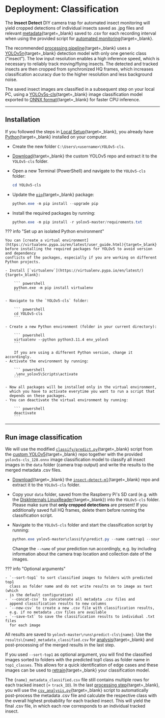 # Deployment: Classification

The **Insect Detect** DIY camera trap for automated insect monitoring will
yield cropped detections of individual insects saved as .jpg files and relevant
[metadata](detection.md#metadata-csv){target=_blank} saved to .csv for each
recording interval when using the provided script for
[automated monitoring](../software/programming.md#automated-monitoring-script){target=_blank}.

The recommended [processing pipeline](detection.md#processing-pipeline){target=_blank}
uses a [YOLOv5n](../index.md#detection-models){target=_blank} detection model with
only one generic class ("insect"). The low input resolution enables a high inference
speed, which is necessary to reliably track moving/flying insects. The detected and
tracked insects are then cropped from synchronized HQ frames, which increases
classification accuracy due to the higher resolution and less background noise.

The saved insect images are classified in a subsequent step on your local PC,
using a [YOLOv5s-cls](../index.md#classification-model){target=_blank}
image classification model exported to
[ONNX format](https://github.com/ultralytics/yolov5/issues/251){target=_blank}
for faster CPU inference.

---

## Installation

If you followed the steps in [Local Setup](../software/localsetup.md#python){target=_blank},
you already have [Python](https://www.python.org/){target=_blank} installed on your computer.

- Create the new folder `C:\Users\<username>\YOLOv5-cls`.
- [Download](https://github.com/maxsitt/yolov5/archive/refs/heads/master.zip){target=_blank}
  the custom YOLOv5 repo and extract it to the `YOLOv5-cls` folder.
- Open a new Terminal (PowerShell) and navigate to the `YOLOv5-cls` folder:

    ``` powershell
    cd YOLOv5-cls
    ```

- Update the [`pip`](https://pypi.org/project/pip/){target=_blank} package:

    ``` powershell
    python.exe -m pip install --upgrade pip
    ```

- Install the required packages by running:

    ``` powershell
    python.exe -m pip install -r yolov5-master/requirements.txt
    ```

??? info "Set up an isolated Python environment"

    You can [create a virtual environment](https://virtualenv.pypa.io/en/latest/user_guide.html){target=_blank}
    before installing the required packages for YOLOv5 to avoid version and dependency
    conflicts of the packages, especially if you are working on different Python projects.

    - Install [`virtualenv`](https://virtualenv.pypa.io/en/latest/){target=_blank}:

        ``` powershell
        python.exe -m pip install virtualenv
        ```

    - Navigate to the `YOLOv5-cls` folder:

        ``` powershell
        cd YOLOv5-cls
        ```

    - Create a new Python environment (folder in your current directory):

        ``` powershell
        virtualenv --python python3.11.4 env_yolov5
        ```

        If you are using a different Python version, change it accordingly.
    - Activate the environment by running:

        ``` powershell
        .\env_yolov5\Scripts\activate
        ```

    - Now all packages will be installed only in the virtual environment,
      which you have to activate everytime you want to run a script that
      depends on these packages.
    - You can deactivate the virtual environment by running:

        ``` powershell
        deactivate
        ```

---

## Run image classification

We will use the modified
[`classify/predict.py`](https://github.com/maxsitt/yolov5/blob/master/classify/predict.py){target=_blank}
script from the [custom YOLOv5](https://github.com/maxsitt/yolov5){target=_blank}
repo together with the provided `yolov5s-cls_128.onnx` image classification model
to classify all insect images in the `data` folder (camera trap output) and write
the results to the merged metadata .csv files.

- [Download](https://github.com/maxsitt/insect-detect-ml/archive/refs/heads/main.zip){target=_blank}
  the [`insect-detect-ml`](https://github.com/maxsitt/insect-detect-ml){target=_blank}
  repo and extract it to the `YOLOv5-cls` folder.
- Copy your `data` folder, saved from the Raspberry Pi's SD card (e.g. with the
  [DiskInternals LinuxReader](../software/localsetup.md#diskinternals-linuxreader){target=_blank})
  into the `YOLOv5-cls` folder. Please make sure that **only cropped detections**
  are present! If you additionally saved full HQ frames, delete them before
  running the classification script.
- Navigate to the `YOLOv5-cls` folder and start the classification script by running:

    ``` powershell
    python.exe yolov5-master\classify\predict.py --name camtrap1 --source data/**/ --weights insect-detect-ml/yolov5s-cls_128.onnx --img 128 --sort-top1 --concat-csv
    ```

    Change the `--name` of your prediction run accordingly, e.g. by including
    information about the camera trap location and collection date of the images.

??? info "Optional arguments"

    - `--sort-top1` to sort classified images to folders with predicted top1
      class as folder name and do not write results on to image as text (which
      is the default configuration)
    - `--concat-csv` to concatenate all metadata .csv files and
      append classification results to new columns
    - `--new-csv` to create a new .csv file with classification results,
      e.g. if no metadata .csv files are available
    - `--save-txt` to save the classification results to individual .txt files
      for each image

All results are saved to `yolov5-master\runs\predict-cls\{name}`. Use the
`results\{name}_metadata_classified.csv` for [analysis](analysis.md){target=_blank}
and post-processing of the merged results in the last step.

If you used `--sort-top1` as optional argument, you will find the classified images
sorted to folders with the predicted top1 class as folder name in `top1_classes`.
This allows for a quick identification of edge cases and these images can be used to
[retrain](../modeltraining/train_classification.md){target=_blank} your classification model.

The `{name}_metadata_classified.csv` file still contains multiple rows for each tracked insect
(= `track_ID`). In the last [processing step](analysis.md){target=_blank}, you will use the
[`csv_analysis.py`](https://github.com/maxsitt/insect-detect-ml/blob/main/csv_analysis.py){target=_blank}
script to automatically post-process the metadata .csv file and calculate the respective class
with the overall highest probability for each tracked insect. This will yield the final
.csv file, in which each row corresponds to an individual tracked insect.
